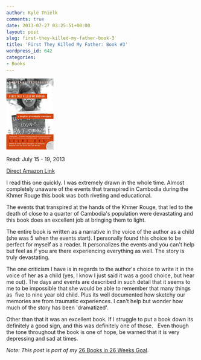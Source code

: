 ```yaml
---
author: Kyle Thielk
comments: true
date: 2013-07-27 03:25:51+00:00
layout: post
slug: first-they-killed-my-father-book-3
title: 'First They Killed My Father: Book #3'
wordpress_id: 642
categories:
- Books
---
```


![First They Killed My Father](/media/images/first-they-killed-father-thumb.jpg "First They Killed My Father")

Read: July 15 - 19, 2013

[Direct Amazon Link](http://www.amazon.com/First-They-Killed-Father-Remembers/dp/0060856262)

I read this one quickly. I was extremely drawn in the whole time. Almost completely unaware of the events that transpired in Cambodia during the Khmer Rouge this book was both riveting and educational.

The events that transpired at the hands of the Khmer Rouge, that led to the death of close to a quarter of Cambodia's population were devastating and this book does an excellent job at bringing them to light.

The entire book is written as a narrative in the voice of the author as a child (she was 5 when the events start). I personally found this choice to be perfect for myself as a reader. It personalizes the events and you can't help but feel as if you are there experiencing everything as well. The story is truly devastating.

The one criticism I have is in regards to the author's choice to write it in the voice of her as a child (yes, I know I just said it was a good choice, but hear me out). The days and events are described in such detail that it seems to me to be impossible that she would be able to remember that many things as  five to nine year old child. Plus its well documented how sketchy our memories are from traumatic experiences. I can't help but wonder how much of the story has been 'dramatized'.

Other than that it was an excellent book. If I struggle to put a book down its definitely a good sign, and this was definitely one of those.   Even though the tone throughout the book is one of hope, be warned that it is very depressing and sad at times.

_Note: This post is part of my_ [26 Books in 26 Weeks Goal](http://www.kylethielk.com/blog/26-books-in-26-weeks/).
